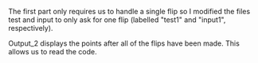 The first part only requires us to handle a single flip so I modified the files test and input to only ask for one flip (labelled "test1" and "input1", respectively).

Output_2 displays the points after all of the flips have been made. This allows us to read the code.
